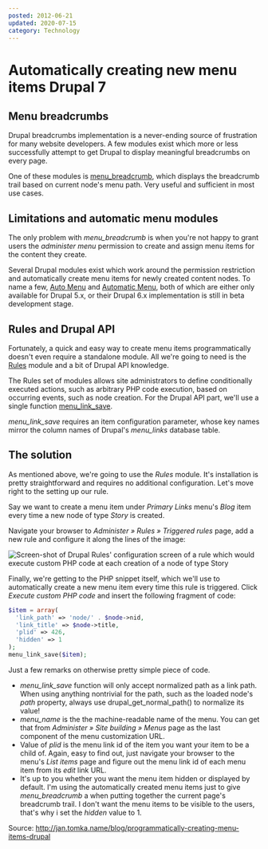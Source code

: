 ```yaml
---
posted: 2012-06-21
updated: 2020-07-15
category: Technology
---
```


# Automatically creating new menu items Drupal 7

## Menu breadcrumbs

Drupal breadcrumbs implementation is a never-ending source of 
frustration for many website developers. A few modules exist which more 
or less successfully attempt to get Drupal to display meaningful 
breadcrumbs on every page.

One of these modules is <a href="http://drupal.org/projects/menu_breadcrumb">menu_breadcrumb</a>, which displays the breadcrumb trail based on current node's menu path. Very useful and sufficient in most use cases.

## Limitations and automatic menu modules

The only problem with *menu_breadcrumb* is when you're not happy to grant users the *administer menu* permission to create and assign menu items for the content they create.

Several Drupal modules exist which work around the permission 
restriction and automatically create menu items for newly created 
content nodes. To name a few, <a href="http://drupal.org/projects/automenu">Auto Menu</a> and <a href="http://drupal.org/projects/automaticmenu">Automatic Menu</a>, both of which are either only available for Drupal 5.x, or their Drupal 6.x implementation is still in beta development stage.

## Rules and Drupal API

Fortunately, a quick and easy way to create menu items 
programmatically doesn't even require a standalone module. All we're 
going to need is the <a href="http://drupal.org/projects/rules">Rules</a> module and a bit of Drupal API knowledge.

The Rules set of modules allows site administrators to define 
conditionally executed actions, such as arbitrary PHP code execution, 
based on occurring events, such as node creation. For the Drupal API 
part, we'll use a single function <a href="http://api.drupal.org/api/function/menu_link_save">menu_link_save</a>.

*menu_link_save* requires an item configuration parameter, whose key names mirror the column names of Drupal's *menu_links* database table.

## The solution

As mentioned above, we're going to use the *Rules* module. 
It's installation is pretty straightforward and requires no additional 
configuration. Let's move right to the setting up our rule.

Say we want to create a menu item under *Primary Links* menu's *Blog* item every time a new node of type *Story* is created.

Navigate your browser to *Administer » Rules » Triggered rules* page, add a new rule and configure it along the lines of the image:

<img alt="Screen-shot of Drupal Rules' configuration screen of a rule which would execute custom PHP code at each creation of a node of type Story" src="http://jan.tomka.name/sites/default/files/rules_auto_menu.jpg" />

Finally, we're getting to the PHP snippet itself, which we'll use to 
automatically create a new menu item every time this rule is triggered. 
Click *Execute custom PHP code* and insert the following fragment of code:

```php
$item = array(
  'link_path' => 'node/' . $node->nid,
  'link_title' => $node->title,
  'plid' => 426,
  'hidden' => 1
);
menu_link_save($item);
```

Just a few remarks on otherwise pretty simple piece of code.

* *menu_link_save* function will only accept normalized path as
 a link path. When using anything nontrivial for the path, such as the 
loaded node's *path* property, always use drupal_get_normal_path()  to normalize its value!
* *menu_name* is the the machine-readable name of the menu. You can get that from *Administer » Site building » Menus* page as the last component of the menu customization URL.
* Value of *plid* is the menu link id of the item you want your
 item to be a child of. Again, easy to find out, just navigate your 
browser to the menu's *List items* page and figure out the menu link id of each menu item from its *edit* link URL.
* It's up to you whether you want the menu item hidden or displayed by
 default. I'm using the automatically created menu items just to give *menu_breadcrumb*
 a when putting together the current page's breadcrumb trail. I don't 
want the menu items to be visible to the users, that's why i set the *hidden* value to 1.

Source: http://jan.tomka.name/blog/programmatically-creating-menu-items-drupal
